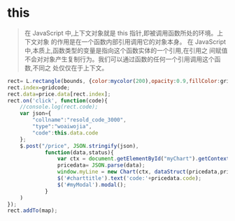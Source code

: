 # this

>在 JavaScript 中,上下文对象就是 this 指针,即被调用函数所处的环境。上下文对象 的作用是在一个函数内部引用调用它的对象本身。
在 JavaScript 中,本质上,函数类型的变量是指向这个函数实体的一个引用,在引用之 间赋值不会对对象产生复制行为。我们可以通过函数的任何一个引用调用这个函数,不同之 处仅仅在于上下文。

``` javascript
rect= L.rectangle(bounds, {color:mycolor(200),opacity:0.9,fillColor:gridvalue.color,weight:1,fillOpacity:0.6,className:code});
rect.index=gridcode;
rect.data=price.data[rect.index];
rect.on('click', function(code){
    //console.log(rect.code);
    var json={
        "collname":"resold_code_3000",
        "type":"woaiwojia",
        "code":this.data.code
    };
    $.post("/price", JSON.stringify(json),
            function(data,status){
                var ctx = document.getElementById("myChart").getContext("2d");
                pricedata= JSON.parse(data);
                window.myLine = new Chart(ctx, dataStruct(pricedata,pricedata.code));
                $('#charttitle').text('code:'+pricedata.code);
                $('#myModal').modal();
            }
    )
});
rect.addTo(map);
```